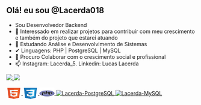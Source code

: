 ## Olá! eu sou @Lacerda018
- Sou Desenvolvedor Backend
- 👀 Interessado em realizar projetos para contribuir com meu crescimento e também do projeto que estarei atuando
- 🌱 Estudando Análise e Desenvolvimento de Sistemas
- ✔  Linguagens: PHP | PostgreSQL | MySQL
- 💞️ Procuro Colaborar com o crescimento social e profissional 
- 📫 Instagram: Lacerda_5. Linkedin: Lucas Lacerda

<div>
  <a href="https://github.com/Lacerda018">
  <img height="180em" src="https://github-readme-stats.vercel.app/api?username=Lacerda018&show_icons=false&theme=dracula&include_all_commits=false&count_private=true"/>
  <img height="180em" src="https://github-readme-stats.vercel.app/api/top-langs/?username=Lacerda018&layout=compact&langs_count=16&theme=dracula"/>
</div>

<div style="display: inline_block"><br>
  <img align="center" alt="Lacerda-HTML5" height="30" width="40" src="https://raw.githubusercontent.com/devicons/devicon/master/icons/html5/html5-original.svg">
  <img align="center" alt="Lacerda-CSS3" height="30" width="40" src="https://raw.githubusercontent.com/devicons/devicon/master/icons/css3/css3-original.svg">
  <img align="center" alt="Lacerda-PHP" height="30" width="40" src="https://raw.githubusercontent.com/devicons/devicon/master/icons/php/php-original.svg">
  <img align="center" alt="Lacerda-PostgreSQL" height="30" width="40" src="https://icongr.am/devicon/postgresql-original.svg?size=128&color=currentColor.svg">
  <img align="center" alt="Lacerda-MySQL" height="30" width="40" src="https://icongr.am/devicon/MySQL-original.svg?size=128&color=currentColor.svg">
</div>
